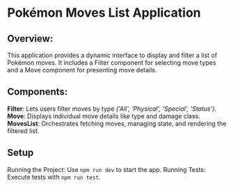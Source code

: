 # Pokémon Moves List Application

## Overview: 

This application provides a dynamic interface to display and filter a list of Pokémon moves. It includes a Filter component for selecting move types and a Move component for presenting move details.

## Components:

**Filter**: Lets users filter moves by type *('All', 'Physical', 'Special', 'Status')*.
**Move**: Displays individual move details like type and damage class.
**MovesList**: Orchestrates fetching moves, managing state, and rendering the filtered list.

## Setup
Running the Project: Use `npm run dev` to start the app.
Running Tests: Execute tests with `npm run test`.

